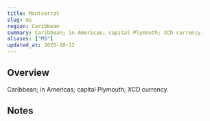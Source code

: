 ```yaml
---
title: Montserrat
slug: ms
region: Caribbean
summary: Caribbean; in Americas; capital Plymouth; XCD currency.
aliases: ["MS"]
updated_at: 2025-10-12
---
```


## Overview

Caribbean; in Americas; capital Plymouth; XCD currency.

## Notes

<!-- Add your first note below -->
